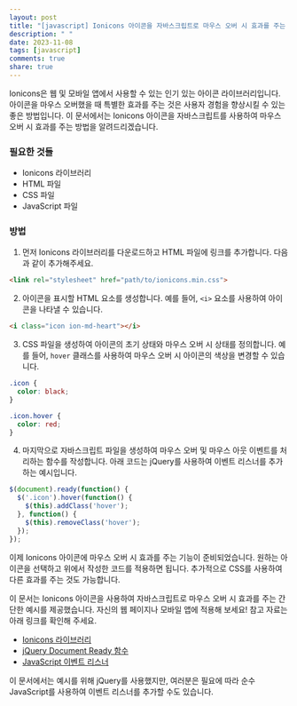 ```yaml
---
layout: post
title: "[javascript] Ionicons 아이콘을 자바스크립트로 마우스 오버 시 효과를 주는 방법"
description: " "
date: 2023-11-08
tags: [javascript]
comments: true
share: true
---
```


Ionicons은 웹 및 모바일 앱에서 사용할 수 있는 인기 있는 아이콘 라이브러리입니다. 아이콘을 마우스 오버했을 때 특별한 효과를 주는 것은 사용자 경험을 향상시킬 수 있는 좋은 방법입니다. 이 문서에서는 Ionicons 아이콘을 자바스크립트를 사용하여 마우스 오버 시 효과를 주는 방법을 알려드리겠습니다.

### 필요한 것들

- Ionicons 라이브러리
- HTML 파일
- CSS 파일
- JavaScript 파일

### 방법

1. 먼저 Ionicons 라이브러리를 다운로드하고 HTML 파일에 링크를 추가합니다. 다음과 같이 추가해주세요.

```html
<link rel="stylesheet" href="path/to/ionicons.min.css">
```

2. 아이콘을 표시할 HTML 요소를 생성합니다. 예를 들어, `<i>` 요소를 사용하여 아이콘을 나타낼 수 있습니다.

```html
<i class="icon ion-md-heart"></i>
```

3. CSS 파일을 생성하여 아이콘의 초기 상태와 마우스 오버 시 상태를 정의합니다. 예를 들어, `hover` 클래스를 사용하여 마우스 오버 시 아이콘의 색상을 변경할 수 있습니다.

```css
.icon {
  color: black;
}

.icon.hover {
  color: red;
}
```

4. 마지막으로 자바스크립트 파일을 생성하여 마우스 오버 및 마우스 아웃 이벤트를 처리하는 함수를 작성합니다. 아래 코드는 jQuery를 사용하여 이벤트 리스너를 추가하는 예시입니다.

```javascript
$(document).ready(function() {
  $('.icon').hover(function() {
    $(this).addClass('hover');
  }, function() {
    $(this).removeClass('hover');
  });
});
```

이제 Ionicons 아이콘에 마우스 오버 시 효과를 주는 기능이 준비되었습니다. 원하는 아이콘을 선택하고 위에서 작성한 코드를 적용하면 됩니다. 추가적으로 CSS를 사용하여 다른 효과를 주는 것도 가능합니다.

이 문서는 Ionicons 아이콘을 사용하여 자바스크립트로 마우스 오버 시 효과를 주는 간단한 예시를 제공했습니다. 자신의 웹 페이지나 모바일 앱에 적용해 보세요! 참고 자료는 아래 링크를 확인해 주세요.

- [Ionicons 라이브러리](https://ionicons.com/)
- [jQuery Document Ready 함수](https://api.jquery.com/ready/)
- [JavaScript 이벤트 리스너](https://developer.mozilla.org/ko/docs/Web/API/EventTarget/addEventListener)

이 문서에서는 예시를 위해 jQuery를 사용했지만, 여러분은 필요에 따라 순수 JavaScript를 사용하여 이벤트 리스너를 추가할 수도 있습니다.
